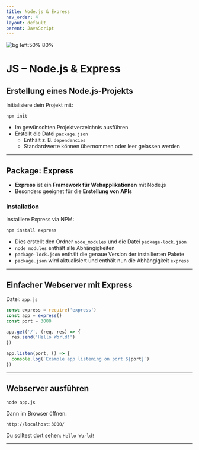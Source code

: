 ```yaml
---
title: Node.js & Express
nav_order: 4
layout: default
parent: JavaScript
---
```


![bg left:50% 80%](../assets/imgs/spg_logo.png)

# JS – Node.js & Express

## Erstellung eines Node.js-Projekts

Initialisiere dein Projekt mit:

```bash
npm init
```

- Im gewünschten Projektverzeichnis ausführen
- Erstellt die Datei `package.json`
  - Enthält z. B. `dependencies`
  - Standardwerte können übernommen oder leer gelassen werden

---

## Package: Express

- **Express** ist ein **Framework für Webapplikationen** mit Node.js
- Besonders geeignet für die **Erstellung von APIs**

### Installation

Installiere Express via NPM:

```bash
npm install express
```

- Dies erstellt den Ordner `node_modules` und die Datei `package-lock.json`
- `node_modules` enthält alle Abhängigkeiten
- `package-lock.json` enthält die genaue Version der installierten Pakete
- `package.json` wird aktualisiert und enthält nun die Abhängigkeit `express`

---

## Einfacher Webserver mit Express

Datei: `app.js`

```javascript
const express = require('express')
const app = express()
const port = 3000

app.get('/', (req, res) => {
  res.send('Hello World!')
})

app.listen(port, () => {
  console.log(`Example app listening on port ${port}`)
})
```

---

## Webserver ausführen

```bash
node app.js
```

Dann im Browser öffnen:

```
http://localhost:3000/
```

Du solltest dort sehen: `Hello World!`

---
